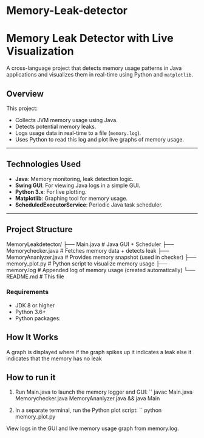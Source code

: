 # Memory-Leak-detector

#  Memory Leak Detector with Live Visualization

A cross-language project that detects memory usage patterns in Java applications and visualizes them in real-time using Python and `matplotlib`.

##  Overview

This project:
- Collects JVM memory usage using Java.
- Detects potential memory leaks.
- Logs usage data in real-time to a file (`memory.log`).
- Uses Python to read this log and plot live graphs of memory usage.

---

##  Technologies Used

- **Java**: Memory monitoring, leak detection logic.
- **Swing GUI**: For viewing Java logs in a simple GUI.
- **Python 3.x**: For live plotting.
- **Matplotlib**: Graphing tool for memory usage.
- **ScheduledExecutorService**: Periodic Java task scheduler.

---

##  Project Structure
MemoryLeakdetector/
├── Main.java # Java GUI + Scheduler
├── Memorychecker.java # Fetches memory data + detects leak
├── MemoryAnanlyzer.java # Provides memory snapshot (used in checker)
├── memory_plot.py # Python script to visualize memory usage
├── memory.log # Appended log of memory usage (created automatically)
└── README.md # This file


### Requirements

- JDK 8 or higher
- Python 3.6+
- Python packages:

##  How It Works
A graph is displayed where if the graph spikes up it indicates a leak else it indicates that the memory has no leak

## How to run it
1) Run Main.java to launch the memory logger and GUI:
``
javac Main.java Memorychecker.java MemoryAnanlyzer.java && java Main

3) In a separate terminal, run the Python plot script:
``
python memory_plot.py

View logs in the GUI and live memory usage graph from memory.log.

